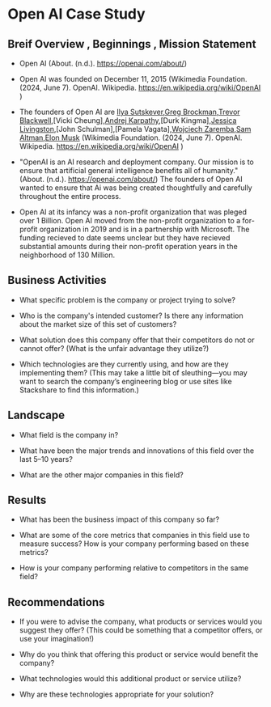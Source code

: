 # Open AI Case Study 

## Breif Overview , Beginnings , Mission Statement 

* Open AI (About. (n.d.). https://openai.com/about/) 

* Open AI was founded on December 11, 2015 (Wikimedia Foundation. (2024, June 7). OpenAI. Wikipedia. https://en.wikipedia.org/wiki/OpenAI )

* The founders of Open AI are [Ilya Sutskever](https://en.wikipedia.org/wiki/Ilya_Sutskever),[Greg Brockman](https://en.wikipedia.org/wiki/Greg_Brockman),[Trevor Blackwell](https://en.wikipedia.org/wiki/Trevor_Blackwell),[Vicki Cheung],[Andrej Karpathy](https://en.wikipedia.org/wiki/Andrej_Karpathy),[Durk Kingma],[Jessica Livingston](https://en.wikipedia.org/wiki/Jessica_Livingston),[John Schulman],[Pamela Vagata],[Wojciech Zaremba](https://en.wikipedia.org/wiki/Wojciech_Zaremba),[Sam Altman](https://en.wikipedia.org/wiki/Sam_Altman),[Elon Musk](https://en.wikipedia.org/wiki/Elon_Musk) (Wikimedia Foundation. (2024, June 7). OpenAI. Wikipedia. https://en.wikipedia.org/wiki/OpenAI )

* "OpenAI is an AI research and deployment company. Our mission is to ensure that artificial general intelligence benefits all of humanity."(About. (n.d.). https://openai.com/about/) 
  The founders of Open AI wanted to ensure that Ai was being created thoughtfully and carefully throughout the entire process.  

* Open AI at its infancy was a non-profit organization that was pleged over 1 Billion. Open AI moved from the non-profit organization to a for-profit organization in 2019 and is in a partnership with Microsoft. The funding recieved to date seems unclear but they have recieved substantial amounts during their non-profit operation years in the neighborhood of 130 Million. 

## Business Activities

* What specific problem is the company or project trying to solve?

* Who is the company's intended customer? Is there any information about the market size of this set of customers?

* What solution does this company offer that their competitors do not or cannot offer? (What is the unfair advantage they utilize?)

* Which technologies are they currently using, and how are they implementing them? (This may take a little bit of sleuthing&mdash;you may want to search the company’s engineering blog or use sites like Stackshare to find this information.)

## Landscape

* What field is the company in?

* What have been the major trends and innovations of this field over the last 5&ndash;10 years?

* What are the other major companies in this field?

## Results

* What has been the business impact of this company so far?

* What are some of the core metrics that companies in this field use to measure success? How is your company performing based on these metrics?

* How is your company performing relative to competitors in the same field?

## Recommendations

* If you were to advise the company, what products or services would you suggest they offer? (This could be something that a competitor offers, or use your imagination!)

* Why do you think that offering this product or service would benefit the company?

* What technologies would this additional product or service utilize?

* Why are these technologies appropriate for your solution?

## 